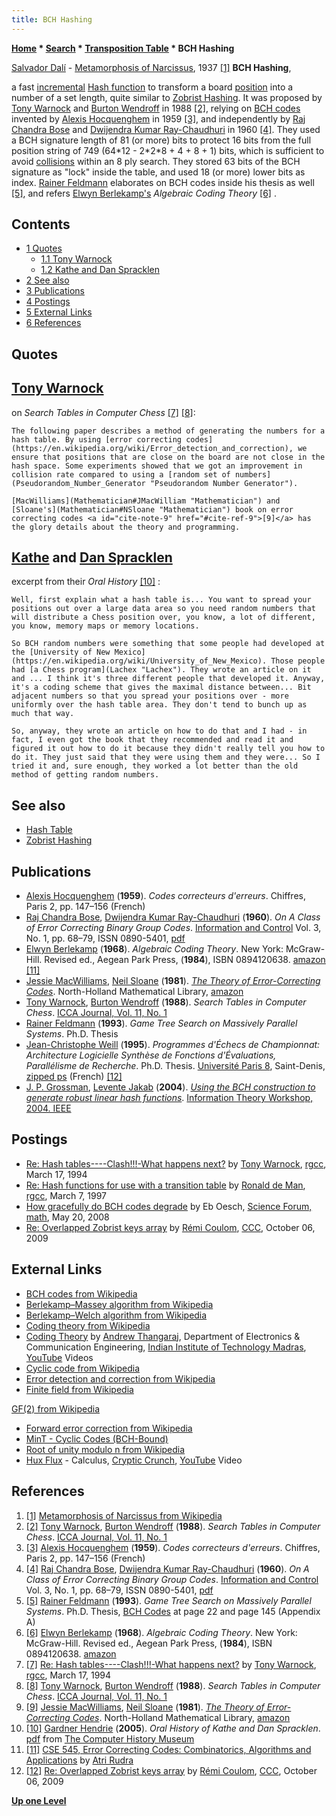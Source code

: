 ```yaml
---
title: BCH Hashing
---
```

**[Home](Home "Home") * [Search](Search "Search") * [Transposition Table](Transposition_Table "Transposition Table") * BCH Hashing**

[](http://en.wikipedia.org/wiki/Metamorphosis_of_Narcissus) [Salvador Dalí](Category:Salvador_Dal%C3%AD "Category:Salvador Dalí") - [Metamorphosis of Narcissus](https://en.wikipedia.org/wiki/Metamorphosis_of_Narcissus), 1937 <a id="cite-note-1" href="#cite-ref-1">[1]</a>
**BCH Hashing**,

a fast [incremental](Incremental_Updates "Incremental Updates") [Hash function](https://en.wikipedia.org/wiki/Hash_function) to transform a board [position](Chess_Position "Chess Position") into a number of a set length, quite similar to [Zobrist Hashing](Zobrist_Hashing "Zobrist Hashing"). It was proposed by [Tony Warnock](Tony_Warnock "Tony Warnock") and [Burton Wendroff](Burton_Wendroff "Burton Wendroff") in 1988 <a id="cite-note-2" href="#cite-ref-2">[2]</a>, relying on [BCH codes](https://en.wikipedia.org/wiki/BCH_code) invented by [Alexis Hocquenghem](Mathematician#Hocquenghem "Mathematician") in 1959 <a id="cite-note-3" href="#cite-ref-3">[3]</a>, and independently by [Raj Chandra Bose](Mathematician#RCBose "Mathematician") and [Dwijendra Kumar Ray-Chaudhuri](Mathematician#RayChaudhuri "Mathematician") in 1960 <a id="cite-note-4" href="#cite-ref-4">[4]</a>. They used a BCH signature length of 81 (or more) bits to protect 16 bits from the full position string of 749 (64\*12 - 2\*2\*8 + 4 + 8 + 1) bits, which is sufficient to avoid [collisions](Transposition_Table#KeyCollisions "Transposition Table") within an 8 ply search. They stored 63 bits of the BCH signature as "lock" inside the table, and used 18 (or more) lower bits as index. [Rainer Feldmann](Rainer_Feldmann "Rainer Feldmann") elaborates on BCH codes inside his thesis as well <a id="cite-note-5" href="#cite-ref-5">[5]</a>, and refers [Elwyn Berlekamp's](Elwyn_Berlekamp "Elwyn Berlekamp") *Algebraic Coding Theory* <a id="cite-note-6" href="#cite-ref-6">[6]</a> .

## Contents

- [1 Quotes](#quotes)
  - [1.1 Tony Warnock](#tony-warnock)
  - [1.2 Kathe and Dan Spracklen](#kathe-and-dan-spracklen)
- [2 See also](#see-also)
- [3 Publications](#publications)
- [4 Postings](#postings)
- [5 External Links](#external-links)
- [6 References](#references)

## Quotes

## [Tony Warnock](Tony_Warnock "Tony Warnock")

on *Search Tables in Computer Chess* <a id="cite-note-7" href="#cite-ref-7">[7]</a> <a id="cite-note-8" href="#cite-ref-8">[8]</a>:

```
The following paper describes a method of generating the numbers for a hash table. By using [error correcting codes](https://en.wikipedia.org/wiki/Error_detection_and_correction), we ensure that positions that are close on the board are not close in the hash space. Some experiments showed that we got an improvement in collision rate compared to using a [random set of numbers](Pseudorandom_Number_Generator "Pseudorandom Number Generator").

```

```
[MacWilliams](Mathematician#JMacWilliam "Mathematician") and [Sloane's](Mathematician#NSloane "Mathematician") book on error correcting codes <a id="cite-note-9" href="#cite-ref-9">[9]</a> has the glory details about the theory and programming. 

```

## [Kathe](Kathe_Spracklen "Kathe Spracklen") and [Dan Spracklen](Dan_Spracklen "Dan Spracklen")

excerpt from their *Oral History* <a id="cite-note-10" href="#cite-ref-10">[10]</a> :

```
Well, first explain what a hash table is... You want to spread your positions out over a large data area so you need random numbers that will distribute a Chess position over, you know, a lot of different, you know, memory maps or memory locations.

```

```
So BCH random numbers were something that some people had developed at the [University of New Mexico](https://en.wikipedia.org/wiki/University_of_New_Mexico). Those people had [a Chess program](Lachex "Lachex"). They wrote an article on it and ... I think it's three different people that developed it. Anyway, it's a coding scheme that gives the maximal distance between... Bit adjacent numbers so that you spread your positions over - more uniformly over the hash table area. They don't tend to bunch up as much that way. 

```

```
So, anyway, they wrote an article on how to do that and I had - in fact, I even got the book that they recommended and read it and figured it out how to do it because they didn't really tell you how to do it. They just said that they were using them and they were... So I tried it and, sure enough, they worked a lot better than the old method of getting random numbers. 

```

## See also

- [Hash Table](Hash_Table "Hash Table")
- [Zobrist Hashing](Zobrist_Hashing "Zobrist Hashing")

## Publications

- [Alexis Hocquenghem](Mathematician#Hocquenghem "Mathematician") (**1959**). *Codes correcteurs d'erreurs*. Chiffres, Paris 2, pp. 147–156 (French)
- [Raj Chandra Bose](Mathematician#RCBose "Mathematician"), [Dwijendra Kumar Ray-Chaudhuri](Mathematician#RayChaudhuri "Mathematician") (**1960**). *On A Class of Error Correcting Binary Group Codes*. [Information and Control](https://en.wikipedia.org/wiki/Information_and_Computation) Vol. 3, No. 1, pp. 68–79, ISSN 0890-5401, [pdf](http://kom.aau.dk/~heb/kurser/NOTER/KOFA03.PDF)
- [Elwyn Berlekamp](Elwyn_Berlekamp "Elwyn Berlekamp") (**1968**). *Algebraic Coding Theory*. New York: McGraw-Hill. Revised ed., Aegean Park Press, (**1984**), ISBN 0894120638. [amazon](http://www.amazon.com/Algebraic-Coding-Theory-Revised-M-6/dp/0894120638) <a id="cite-note-11" href="#cite-ref-11">[11]</a>
- [Jessie MacWilliams](Mathematician#JMacWilliam "Mathematician"), [Neil Sloane](Mathematician#NSloane "Mathematician") (**1981**). *[The Theory of Error-Correcting Codes](http://www.sciencedirect.com/science/bookseries/09246509/16)*. North-Holland Mathematical Library, [amazon](http://www.amazon.com/Theory-Error-Correcting-North-Holland-Mathematical-Library/dp/0444851933)
- [Tony Warnock](Tony_Warnock "Tony Warnock"), [Burton Wendroff](Burton_Wendroff "Burton Wendroff") (**1988**). *Search Tables in Computer Chess*. [ICCA Journal, Vol. 11, No. 1](ICGA_Journal#11_1 "ICGA Journal")
- [Rainer Feldmann](Rainer_Feldmann "Rainer Feldmann") (**1993**). *Game Tree Search on Massively Parallel Systems*. Ph.D. Thesis
- [Jean-Christophe Weill](Jean-Christophe_Weill "Jean-Christophe Weill") (**1995**). *Programmes d'Échecs de Championnat: Architecture Logicielle Synthèse de Fonctions d'Évaluations, Parallélisme de Recherche*. Ph.D. Thesis. [Université Paris 8](University_of_Paris#8 "University of Paris"), Saint-Denis, [zipped ps](http://www.recherche.enac.fr/%7Eweill/publications/phdJCW.ps.gz) (French) <a id="cite-note-12" href="#cite-ref-12">[12]</a>
- [J. P. Grossman](index.php?title=J._P._Grossman&action=edit&redlink=1 "J. P. Grossman (page does not exist)"), [Levente Jakab](http://www.linkedin.com/in/ljakab) (**2004**). *[Using the BCH construction to generate robust linear hash functions](http://ieeexplore.ieee.org/xpl/freeabs_all.jsp?arnumber=1405309)*. [Information Theory Workshop, 2004. IEEE](http://ieeexplore.ieee.org/xpl/mostRecentIssue.jsp?punumber=9641)

## Postings

- [Re: Hash tables----Clash!!!-What happens next?](https://groups.google.com/group/rec.games.chess/msg/2a4183cb654443dc?hl=en) by [Tony Warnock](Tony_Warnock "Tony Warnock"), [rgcc](Computer_Chess_Forums "Computer Chess Forums"), March 17, 1994
- [Re: Hash functions for use with a transition table](https://groups.google.com/d/msg/rec.games.chess.computer/0sIKY_dfLUs/aMlLOXkDJJsJ) by [Ronald de Man](Ronald_de_Man "Ronald de Man"), [rgcc](Computer_Chess_Forums "Computer Chess Forums"), March 7, 1997
- [How gracefully do BCH codes degrade](http://www.science-bbs.com/121-math/3da76fc0fd4785b9.htm#.UdMt06wXl8E) by Eb Oesch, [Science Forum, math](http://www.science-bbs.com/viewforum/121-math/1796.htm), May 20, 2008
- [Re: Overlapped Zobrist keys array](http://www.talkchess.com/forum/viewtopic.php?t=30008&start=11) by [Rémi Coulom](R%C3%A9mi_Coulom "Rémi Coulom"), [CCC](CCC "CCC"), October 06, 2009

## External Links

- [BCH codes from Wikipedia](https://en.wikipedia.org/wiki/BCH_code)
- [Berlekamp–Massey algorithm from Wikipedia](https://en.wikipedia.org/wiki/Berlekamp%E2%80%93Massey_algorithm)
- [Berlekamp–Welch algorithm from Wikipedia](https://en.wikipedia.org/wiki/Berlekamp%E2%80%93Welch_algorithm)
- [Coding theory from Wikipedia](https://en.wikipedia.org/wiki/Coding_theory)
- [Coding Theory](http://www.youtube.com/course?list=EC5002EB7306694E7D) by [Andrew Thangaraj](http://www.ee.iitm.ac.in/~andrew/), Department of Electronics & Communication Engineering, [Indian Institute of Technology Madras](https://en.wikipedia.org/wiki/Indian_Institute_of_Technology_Madras), [YouTube](https://en.wikipedia.org/wiki/YouTube) Videos
- [Cyclic code from Wikipedia](https://en.wikipedia.org/wiki/Cyclic_code)
- [Error detection and correction from Wikipedia](https://en.wikipedia.org/wiki/Error_detection_and_correction)
- [Finite field from Wikipedia](https://en.wikipedia.org/wiki/Finite_field)

[GF(2) from Wikipedia](https://en.wikipedia.org/wiki/GF%282%29)

- [Forward error correction from Wikipedia](https://en.wikipedia.org/wiki/Forward_error_correction)
- [MinT - Cyclic Codes (BCH-Bound)](http://mint.sbg.ac.at/desc_CCyclic-BCHBound.html)
- [Root of unity modulo n from Wikipedia](https://en.wikipedia.org/wiki/Root_of_unity_modulo_n)
- [Hux Flux](Category:Hux_Flux "Category:Hux Flux") - Calculus, [Cryptic Crunch](https://en.wikipedia.org/wiki/Hux_Flux#Albums), [YouTube](https://en.wikipedia.org/wiki/YouTube) Video

## References

1. <a id="cite-ref-1" href="#cite-note-1">[1]</a> [Metamorphosis of Narcissus from Wikipedia](https://en.wikipedia.org/wiki/Metamorphosis_of_Narcissus)
1. <a id="cite-ref-2" href="#cite-note-2">[2]</a> [Tony Warnock](Tony_Warnock "Tony Warnock"), [Burton Wendroff](Burton_Wendroff "Burton Wendroff") (**1988**). *Search Tables in Computer Chess*. [ICCA Journal, Vol. 11, No. 1](ICGA_Journal#11_1 "ICGA Journal")
1. <a id="cite-ref-3" href="#cite-note-3">[3]</a> [Alexis Hocquenghem](Mathematician#Hocquenghem "Mathematician") (**1959**). *Codes correcteurs d'erreurs*. Chiffres, Paris 2, pp. 147–156 (French)
1. <a id="cite-ref-4" href="#cite-note-4">[4]</a> [Raj Chandra Bose](Mathematician#RCBose "Mathematician"), [Dwijendra Kumar Ray-Chaudhuri](Mathematician#RayChaudhuri "Mathematician") (**1960**). *On A Class of Error Correcting Binary Group Codes*. [Information and Control](https://en.wikipedia.org/wiki/Information_and_Computation) Vol. 3, No. 1, pp. 68–79, ISSN 0890-5401, [pdf](http://kom.aau.dk/~heb/kurser/NOTER/KOFA03.PDF)
1. <a id="cite-ref-5" href="#cite-note-5">[5]</a> [Rainer Feldmann](Rainer_Feldmann "Rainer Feldmann") (**1993**). *Game Tree Search on Massively Parallel Systems*. Ph.D. Thesis, [BCH Codes](https://en.wikipedia.org/wiki/BCH_Code) at page 22 and page 145 (Appendix A)
1. <a id="cite-ref-6" href="#cite-note-6">[6]</a> [Elwyn Berlekamp](Elwyn_Berlekamp "Elwyn Berlekamp") (**1968**). *Algebraic Coding Theory*. New York: McGraw-Hill. Revised ed., Aegean Park Press, (**1984**), ISBN 0894120638. [amazon](http://www.amazon.com/Algebraic-Coding-Theory-Revised-M-6/dp/0894120638)
1. <a id="cite-ref-7" href="#cite-note-7">[7]</a> [Re: Hash tables----Clash!!!-What happens next?](https://groups.google.com/group/rec.games.chess/msg/2a4183cb654443dc?hl=en) by [Tony Warnock](Tony_Warnock "Tony Warnock"), [rgcc](Computer_Chess_Forums "Computer Chess Forums"), March 17, 1994
1. <a id="cite-ref-8" href="#cite-note-8">[8]</a> [Tony Warnock](Tony_Warnock "Tony Warnock"), [Burton Wendroff](Burton_Wendroff "Burton Wendroff") (**1988**). *Search Tables in Computer Chess*. [ICCA Journal, Vol. 11, No. 1](ICGA_Journal#11_1 "ICGA Journal")
1. <a id="cite-ref-9" href="#cite-note-9">[9]</a> [Jessie MacWilliams](Mathematician#JMacWilliam "Mathematician"), [Neil Sloane](Mathematician#NSloane "Mathematician") (**1981**). *[The Theory of Error-Correcting Codes](http://www.sciencedirect.com/science/bookseries/09246509/16)*. North-Holland Mathematical Library, [amazon](http://www.amazon.com/Theory-Error-Correcting-North-Holland-Mathematical-Library/dp/0444851933)
1. <a id="cite-ref-10" href="#cite-note-10">[10]</a> [Gardner Hendrie](http://www.computerhistory.org/trustee/gardner-hendrie) (**2005**). *Oral History of Kathe and Dan Spracklen*. [pdf](http://archive.computerhistory.org/projects/chess/related_materials/oral-history/spacklen.oral_history.2005.102630821/spracklen.oral_history_transcript.2005.102630821.pdf) from [The Computer History Museum](The_Computer_History_Museum "The Computer History Museum")
1. <a id="cite-ref-11" href="#cite-note-11">[11]</a> [CSE 545, Error Correcting Codes: Combinatorics, Algorithms and Applications](http://www.cse.buffalo.edu/~atri/courses/coding-theory/) by [Atri Rudra](http://www.cse.buffalo.edu/~atri/)
1. <a id="cite-ref-12" href="#cite-note-12">[12]</a> [Re: Overlapped Zobrist keys array](http://www.talkchess.com/forum/viewtopic.php?t=30008&start=11) by [Rémi Coulom](R%C3%A9mi_Coulom "Rémi Coulom"), [CCC](CCC "CCC"), October 06, 2009

**[Up one Level](Transposition_Table "Transposition Table")**


